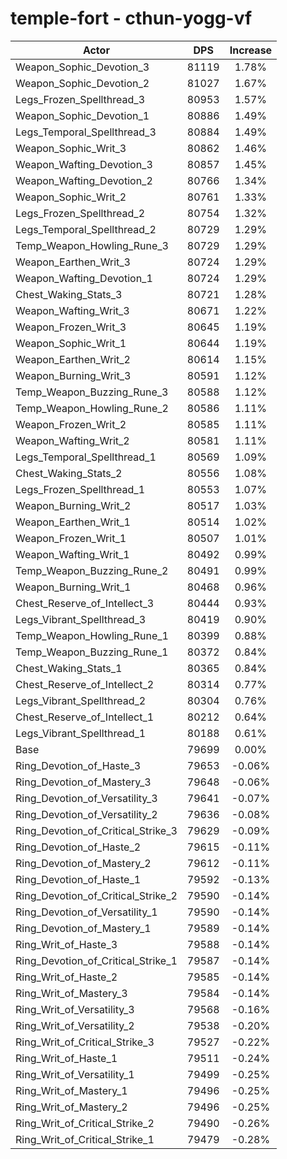 # temple-fort - cthun-yogg-vf
| Actor | DPS | Increase |
|---|:---:|:---:|
|Weapon_Sophic_Devotion_3|81119|1.78%|
|Weapon_Sophic_Devotion_2|81027|1.67%|
|Legs_Frozen_Spellthread_3|80953|1.57%|
|Weapon_Sophic_Devotion_1|80886|1.49%|
|Legs_Temporal_Spellthread_3|80884|1.49%|
|Weapon_Sophic_Writ_3|80862|1.46%|
|Weapon_Wafting_Devotion_3|80857|1.45%|
|Weapon_Wafting_Devotion_2|80766|1.34%|
|Weapon_Sophic_Writ_2|80761|1.33%|
|Legs_Frozen_Spellthread_2|80754|1.32%|
|Legs_Temporal_Spellthread_2|80729|1.29%|
|Temp_Weapon_Howling_Rune_3|80729|1.29%|
|Weapon_Earthen_Writ_3|80724|1.29%|
|Weapon_Wafting_Devotion_1|80724|1.29%|
|Chest_Waking_Stats_3|80721|1.28%|
|Weapon_Wafting_Writ_3|80671|1.22%|
|Weapon_Frozen_Writ_3|80645|1.19%|
|Weapon_Sophic_Writ_1|80644|1.19%|
|Weapon_Earthen_Writ_2|80614|1.15%|
|Weapon_Burning_Writ_3|80591|1.12%|
|Temp_Weapon_Buzzing_Rune_3|80588|1.12%|
|Temp_Weapon_Howling_Rune_2|80586|1.11%|
|Weapon_Frozen_Writ_2|80585|1.11%|
|Weapon_Wafting_Writ_2|80581|1.11%|
|Legs_Temporal_Spellthread_1|80569|1.09%|
|Chest_Waking_Stats_2|80556|1.08%|
|Legs_Frozen_Spellthread_1|80553|1.07%|
|Weapon_Burning_Writ_2|80517|1.03%|
|Weapon_Earthen_Writ_1|80514|1.02%|
|Weapon_Frozen_Writ_1|80507|1.01%|
|Weapon_Wafting_Writ_1|80492|0.99%|
|Temp_Weapon_Buzzing_Rune_2|80491|0.99%|
|Weapon_Burning_Writ_1|80468|0.96%|
|Chest_Reserve_of_Intellect_3|80444|0.93%|
|Legs_Vibrant_Spellthread_3|80419|0.90%|
|Temp_Weapon_Howling_Rune_1|80399|0.88%|
|Temp_Weapon_Buzzing_Rune_1|80372|0.84%|
|Chest_Waking_Stats_1|80365|0.84%|
|Chest_Reserve_of_Intellect_2|80314|0.77%|
|Legs_Vibrant_Spellthread_2|80304|0.76%|
|Chest_Reserve_of_Intellect_1|80212|0.64%|
|Legs_Vibrant_Spellthread_1|80188|0.61%|
|Base|79699|0.00%|
|Ring_Devotion_of_Haste_3|79653|-0.06%|
|Ring_Devotion_of_Mastery_3|79648|-0.06%|
|Ring_Devotion_of_Versatility_3|79641|-0.07%|
|Ring_Devotion_of_Versatility_2|79636|-0.08%|
|Ring_Devotion_of_Critical_Strike_3|79629|-0.09%|
|Ring_Devotion_of_Haste_2|79615|-0.11%|
|Ring_Devotion_of_Mastery_2|79612|-0.11%|
|Ring_Devotion_of_Haste_1|79592|-0.13%|
|Ring_Devotion_of_Critical_Strike_2|79590|-0.14%|
|Ring_Devotion_of_Versatility_1|79590|-0.14%|
|Ring_Devotion_of_Mastery_1|79589|-0.14%|
|Ring_Writ_of_Haste_3|79588|-0.14%|
|Ring_Devotion_of_Critical_Strike_1|79587|-0.14%|
|Ring_Writ_of_Haste_2|79585|-0.14%|
|Ring_Writ_of_Mastery_3|79584|-0.14%|
|Ring_Writ_of_Versatility_3|79568|-0.16%|
|Ring_Writ_of_Versatility_2|79538|-0.20%|
|Ring_Writ_of_Critical_Strike_3|79527|-0.22%|
|Ring_Writ_of_Haste_1|79511|-0.24%|
|Ring_Writ_of_Versatility_1|79499|-0.25%|
|Ring_Writ_of_Mastery_1|79496|-0.25%|
|Ring_Writ_of_Mastery_2|79496|-0.25%|
|Ring_Writ_of_Critical_Strike_2|79490|-0.26%|
|Ring_Writ_of_Critical_Strike_1|79479|-0.28%|
